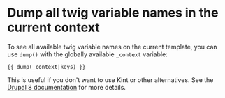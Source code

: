 # Dump all twig variable names in the current context

To see all available twig variable names on the current template, you can use `dump()` with the globally available `_context` variable:

```twig
{{ dump(_context|keys) }}
```

This is useful if you don't want to use Kint or other alternatives. See the [Drupal 8 documentation](https://www.drupal.org/docs/8/theming/twig/discovering-and-inspecting-variables-in-twig-templates) for more details.
